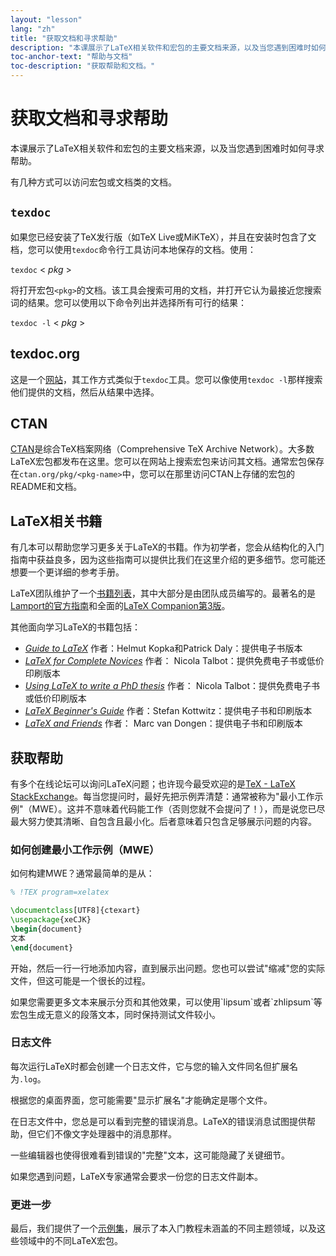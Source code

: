 ```yaml
---
layout: "lesson"
lang: "zh"
title: "获取文档和寻求帮助"
description: "本课展示了LaTeX相关软件和宏包的主要文档来源，以及当您遇到困难时如何寻求帮助。"
toc-anchor-text: "帮助与文档"
toc-description: "获取帮助和文档。"
---
```


# 获取文档和寻求帮助

<span
  class="summary">本课展示了LaTeX相关软件和宏包的主要文档来源，以及当您遇到困难时如何寻求帮助。</span>

有几种方式可以访问宏包或文档类的文档。

## `texdoc`

如果您已经安装了TeX发行版（如TeX Live或MiKTeX），并且在安装时包含了文档，您可以使用`texdoc`命令行工具访问本地保存的文档。使用：

`texdoc` < _pkg_ >

将打开宏包`<pkg>`的文档。该工具会搜索可用的文档，并打开它认为最接近您搜索词的结果。您可以使用以下命令列出并选择所有可行的结果：

`texdoc -l` < _pkg_ >

## texdoc.org

这是一个[网站](https://texdoc.org/)，其工作方式类似于`texdoc`工具。您可以像使用`texdoc -l`那样搜索他们提供的文档，然后从结果中选择。

## CTAN

[CTAN](https://www.ctan.org)是综合TeX档案网络（Comprehensive TeX Archive Network）。大多数LaTeX宏包都发布在这里。您可以在网站上搜索宏包来访问其文档。通常宏包保存在`ctan.org/pkg/<pkg-name>`中，您可以在那里访问CTAN上存储的宏包的README和文档。

## LaTeX相关书籍

有几本可以帮助您学习更多关于LaTeX的书籍。作为初学者，您会从结构化的入门指南中获益良多，因为这些指南可以提供比我们在这里介绍的更多细节。您可能还想要一个更详细的参考手册。

LaTeX团队维护了一个[书籍列表](https://www.latex-project.org/help/books/)，其中大部分是由团队成员编写的。最著名的是[Lamport的官方指南](https://www.informit.com/store/latex-a-document-preparation-system-9780201529838)和全面的[LaTeX Companion第3版](https://www.informit.com/store/latex-companion-parts-i-ii-3rd-edition-9780138166489)。

其他面向学习LaTeX的书籍包括：

- [_Guide to
  LaTeX_](https://www.informit.com/store/guide-to-latex-9780132651714) 作者：Helmut
  Kopka和Patrick Daly：提供电子书版本
- [_LaTeX for Complete Novices_](https://www.dickimaw-books.com/latex/novices/) 作者：
  Nicola Talbot：提供免费电子书或低价印刷版本
- [_Using LaTeX to write a PhD
  thesis_](https://www.dickimaw-books.com/latex/thesis/) 作者：
  Nicola Talbot：提供免费电子书或低价印刷版本
- [_LaTeX Beginner's Guide_](https://www.packtpub.com/gb/hardware-and-creative/latex-beginners-guide)
  作者：Stefan Kottwitz：提供电子书和印刷版本
- [_LaTeX and Friends_](https://www.springer.com/gp/book/9783642238154) 作者：
  Marc van Dongen：提供电子书和印刷版本

## 获取帮助

有多个在线论坛可以询问LaTeX问题；也许现今最受欢迎的是[TeX - LaTeX StackExchange](https://tex.stackexchange.com)。每当您提问时，最好先把示例弄清楚：通常被称为"最小工作示例"（MWE）。这并不意味着代码能工作（否则您就不会提问了！），而是说您已尽最大努力使其清晰、自包含且最小化。后者意味着只包含足够展示问题的内容。

### 如何创建最小工作示例（MWE）

如何构建MWE？通常最简单的是从：

```latex
% !TEX program=xelatex

\documentclass[UTF8]{ctexart}
\usepackage{xeCJK}
\begin{document}
文本
\end{document}
```

开始，然后一行一行地添加内容，直到展示出问题。您也可以尝试"缩减"您的实际文件，但这可能是一个很长的过程。

<p 
  class="hint">如果您需要更多文本来展示分页和其他效果，可以使用`lipsum`或者`zhlipsum`等宏包生成无意义的段落文本，同时保持测试文件较小。</p>

### 日志文件

每次运行LaTeX时都会创建一个日志文件，它与您的输入文件同名但扩展名为`.log`。

<p 
  class="hint">根据您的桌面界面，您可能需要"显示扩展名"才能确定是哪个文件。</p>

在日志文件中，您总是可以看到完整的错误消息。LaTeX的错误消息试图提供帮助，但它们不像文字处理器中的消息那样。

<p 
  class="hint">一些编辑器也使得很难看到错误的"完整"文本，这可能隐藏了关键细节。</p>

如果您遇到问题，LaTeX专家通常会要求一份您的日志文件副本。

### 更进一步

最后，我们提供了一个[示例集](./extra-01)，展示了本入门教程未涵盖的不同主题领域，以及这些领域中的不同LaTeX宏包。
